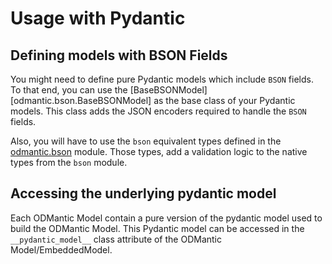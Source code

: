 # Usage with Pydantic

## Defining models with BSON Fields

You might need to define pure Pydantic models which include `BSON` fields. To that end,
you can use the [BaseBSONModel][odmantic.bson.BaseBSONModel] as the base class of your
Pydantic models. This class adds the JSON encoders required to handle the `BSON` fields.

Also, you will have to use the `bson` equivalent types defined in the
[odmantic.bson](api_reference/bson.md) module. Those types, add a validation logic to
the native types from the `bson` module.

## Accessing the underlying pydantic model

Each ODMantic Model contain a pure version of the pydantic model used to build the
ODMantic Model. This Pydantic model can be accessed in the `__pydantic_model__` class
attribute of the ODMantic Model/EmbeddedModel.
